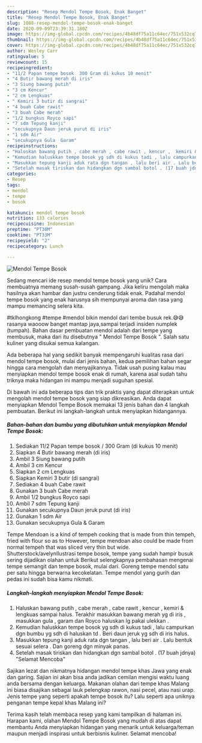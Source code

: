 ```yaml
---
description: "Resep Mendol Tempe Bosok, Enak Banget"
title: "Resep Mendol Tempe Bosok, Enak Banget"
slug: 1088-resep-mendol-tempe-bosok-enak-banget
date: 2020-09-09T23:39:31.180Z
image: https://img-global.cpcdn.com/recipes/4b48df75a11c64ec/751x532cq70/mendol-tempe-bosok-foto-resep-utama.jpg
thumbnail: https://img-global.cpcdn.com/recipes/4b48df75a11c64ec/751x532cq70/mendol-tempe-bosok-foto-resep-utama.jpg
cover: https://img-global.cpcdn.com/recipes/4b48df75a11c64ec/751x532cq70/mendol-tempe-bosok-foto-resep-utama.jpg
author: Wesley Carr
ratingvalue: 5
reviewcount: 15
recipeingredient:
- "11/2 Papan tempe bosok  300 Gram di kukus 10 menit"
- "4 Butir bawang merah di iris"
- "3 Siung bawang putih"
- "3 cm Kencur"
- "2 cm Lengkuas"
- " Kemiri 3 butir di sangrai"
- "4 buah Cabe rawit"
- "3 buah Cabe merah"
- "1/2 bungkus Royco sapi"
- "7 sdm Tepung kanji"
- "secukupnya Daun jeruk purut di iris"
- "1 sdm Air"
- "secukupnya Gula  Garam"
recipeinstructions:
- "Haluskan bawang putih , cabe merah , cabe rawit , kencur ,  kemiri &amp; lengkuas sampai halus. Terakhir masukkan bawang merah yg di iris , masukkan gula , garam dan Royco haluskan lg pakai ulekkan ."
- "Kemudian haluskkan tempe bosok yg sdh di kukus tadi , lalu campurkan dgn bumbu yg sdh di haluskan td . Beri daun jeruk yg sdh di iris halus."
- "Masukkan tepung kanji aduk rata dgn tangan , lalu beri air . Lalu bentuk sesuai selera . Dan goreng dgn minyak panas."
- "Setelah masak tiriskan dan hidangkan dgn sambal botol . (17 buah jdnya) &#34;Selamat Mencoba&#34;"
categories:
- Resep
tags:
- mendol
- tempe
- bosok

katakunci: mendol tempe bosok 
nutrition: 133 calories
recipecuisine: Indonesian
preptime: "PT30M"
cooktime: "PT33M"
recipeyield: "2"
recipecategory: Lunch

---
```



![Mendol Tempe Bosok](https://img-global.cpcdn.com/recipes/4b48df75a11c64ec/751x532cq70/mendol-tempe-bosok-foto-resep-utama.jpg)

Sedang mencari ide resep mendol tempe bosok yang unik? Cara membuatnya memang susah-susah gampang. Jika keliru mengolah maka hasilnya akan hambar dan justru cenderung tidak enak. Padahal mendol tempe bosok yang enak harusnya sih mempunyai aroma dan rasa yang mampu memancing selera kita.

#tklhongkong #tempe #mendol bikin mendol dari tembe busuk rek.😅😅 rasanya waooow banget mantap jaya,sampai terjadi insiden numplek (tumpah). Bahan dasar pembuatan mendol adalah dari tempe yang membusuk, maka dari itu disebutnya &#34; Mendol Tempe Bosok &#34;. Salah satu kuliner yang disukai semua kalangan.

Ada beberapa hal yang sedikit banyak mempengaruhi kualitas rasa dari mendol tempe bosok, mulai dari jenis bahan, kedua pemilihan bahan segar hingga cara mengolah dan menyajikannya. Tidak usah pusing kalau mau menyiapkan mendol tempe bosok enak di rumah, karena asal sudah tahu triknya maka hidangan ini mampu menjadi suguhan spesial.


Di bawah ini ada beberapa tips dan trik praktis yang dapat diterapkan untuk mengolah mendol tempe bosok yang siap dikreasikan. Anda dapat menyiapkan Mendol Tempe Bosok memakai 13 jenis bahan dan 4 langkah pembuatan. Berikut ini langkah-langkah untuk menyiapkan hidangannya.

<!--inarticleads1-->

##### Bahan-bahan dan bumbu yang dibutuhkan untuk menyiapkan Mendol Tempe Bosok:

1. Sediakan 11/2 Papan tempe bosok / 300 Gram (di kukus 10 menit)
1. Siapkan 4 Butir bawang merah (di iris)
1. Ambil 3 Siung bawang putih
1. Ambil 3 cm Kencur
1. Siapkan 2 cm Lengkuas
1. Siapkan  Kemiri 3 butir (di sangrai)
1. Sediakan 4 buah Cabe rawit
1. Gunakan 3 buah Cabe merah
1. Ambil 1/2 bungkus Royco sapi
1. Ambil 7 sdm Tepung kanji
1. Gunakan secukupnya Daun jeruk purut (di iris)
1. Gunakan 1 sdm Air
1. Gunakan secukupnya Gula &amp; Garam


Tempe Mendoan is a kind of tempeh cooking that is made from thin tempeh, fried with flour so as to However, tempe mendoan also could be made from normal tempeh that was sliced very thin but wide. Shutterstock/avelynIlustrasi tempe bosok, tempe yang sudah hampir busuk sering dijadikan olahan untuk Berikut selengkapnya pembahasan mengenai tempe semangit dan tempe bosok, mulai dari. Goreng tempe mendol satu per satu hingga berwarna kecokelatan. Tempe mendol yang gurih dan pedas ini sudah bisa kamu nikmati. 

<!--inarticleads2-->

##### Langkah-langkah menyiapkan Mendol Tempe Bosok:

1. Haluskan bawang putih , cabe merah , cabe rawit , kencur ,  kemiri &amp; lengkuas sampai halus. Terakhir masukkan bawang merah yg di iris , masukkan gula , garam dan Royco haluskan lg pakai ulekkan .
1. Kemudian haluskkan tempe bosok yg sdh di kukus tadi , lalu campurkan dgn bumbu yg sdh di haluskan td . Beri daun jeruk yg sdh di iris halus.
1. Masukkan tepung kanji aduk rata dgn tangan , lalu beri air . Lalu bentuk sesuai selera . Dan goreng dgn minyak panas.
1. Setelah masak tiriskan dan hidangkan dgn sambal botol . (17 buah jdnya) &#34;Selamat Mencoba&#34;


Sajikan lezat dan nikmatnya hidangan mendol tempe khas Jawa yang enak dan garing. Sajian ini akan bisa anda jadikan cemilan mengisi waktu luang anda bersama dengan keluarga. Makanan olahan dari tempe khas Malang ini biasa disajikan sebagai lauk pelengkap rawon, nasi pecel, atau nasi urap. Jenis tempe yang seperti apakah tempe bosok itu? Lalu seperti apa uniknya penganan tempe kepal khas Malang ini? 

Terima kasih telah membaca resep yang kami tampilkan di halaman ini. Harapan kami, olahan Mendol Tempe Bosok yang mudah di atas dapat membantu Anda menyiapkan hidangan yang menarik untuk keluarga/teman maupun menjadi inspirasi untuk berbisnis kuliner. Selamat mencoba!

